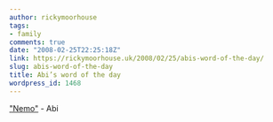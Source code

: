 ```yaml
---
author: rickymoorhouse
tags:
- family
comments: true
date: "2008-02-25T22:25:18Z"
link: https://rickymoorhouse.uk/2008/02/25/abis-word-of-the-day/
slug: abis-word-of-the-day
title: Abi’s word of the day
wordpress_id: 1468
---
```


["Nemo"](/ricky/audio/nemo.mp3) - Abi
